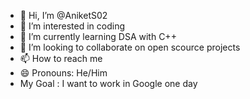 - 👋 Hi, I’m @AniketS02
- 👀 I’m interested in coding
- 🌱 I’m currently learning DSA with C++
- 💞️ I’m looking to collaborate on open scource projects
- 📫 How to reach me 
- 😄 Pronouns: He/Him
-  My Goal : I want to work in Google one day

<!---
AniketS02/AniketS02 is a ✨ special ✨ repository because its `README.md` (this file) appears on your GitHub profile.
You can click the Preview link to take a look at your changes.
--->
